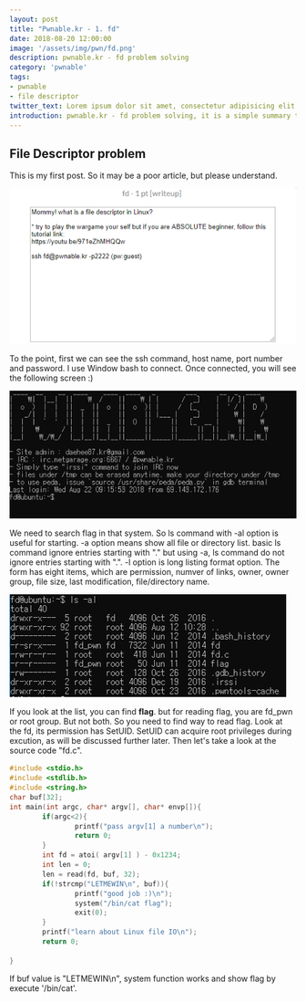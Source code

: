 ```yaml
---
layout: post
title: "Pwnable.kr - 1. fd"
date: 2018-08-20 12:00:00
image: '/assets/img/pwn/fd.png'
description: pwnable.kr - fd problem solving
category: 'pwnable'
tags:
- pwnable
- file descriptor
twitter_text: Lorem ipsum dolor sit amet, consectetur adipisicing elit.
introduction: pwnable.kr - fd problem solving, it is a simple summary that i solve the fd problem to study pwnable 
---
```



## File Descriptor problem

This is my first post. So it may be a poor article, but please understand.

![problem](/assets/img/pwn/fd/problem.PNG)


To the point, first we can see the ssh command, host name, port number and password. I use Window bash to connect. Once connected, you will see the following screen :)


![problem](/assets/img/pwn/fd/intro.PNG)

We need to search flag in that system. So ls command with -al option is useful for starting. -a option means show all file or directory list. basic ls command ignore entries starting with "." but using -a, ls command do not ignore entries starting with ".". -l option is long listing format option. The form has eight items, which are permission, numver of links, owner, owner group, file size, last modification, file/directory name.


![problem](/assets/img/pwn/fd/ls-al.PNG)


If you look at the list, you can find __flag__. but for reading flag, you are fd_pwn or root group. But not both. So you need to find way to read flag. Look at the fd, its permission has SetUID. SetUID can acquire root privileges during excution, as will be discussed further later. Then let's take a look at the source code "fd.c".

~~~c
#include <stdio.h>
#include <stdlib.h>
#include <string.h>
char buf[32];
int main(int argc, char* argv[], char* envp[]){
        if(argc<2){
                printf("pass argv[1] a number\n");
                return 0;
        }
        int fd = atoi( argv[1] ) - 0x1234;
        int len = 0;
        len = read(fd, buf, 32);
        if(!strcmp("LETMEWIN\n", buf)){
                printf("good job :)\n");
                system("/bin/cat flag");
                exit(0);
        }
        printf("learn about Linux file IO\n");
        return 0;

}
~~~



If buf value is "LETMEWIN\n", system function works and show flag by execute '/bin/cat'.